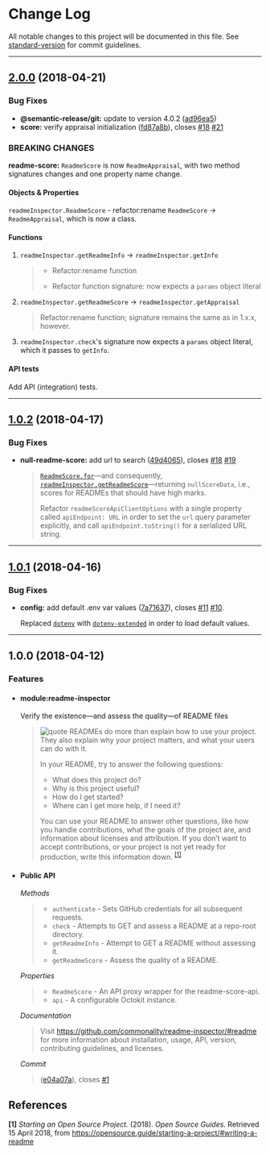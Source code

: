 # Change Log

All notable changes to this project will be documented in this file. See [standard-version](https://github.com/conventional-changelog/standard-version) for commit guidelines.

---

<a name="2.0.0"></a>

## [2.0.0](https://github.com/commonality/readme-inspector/compare/v1.0.2...v2.0.0) (2018-04-21)

### Bug Fixes

* **@semantic-release/git:** update to version 4.0.2 ([ad96ea5](https://github.com/commonality/readme-inspector/commit/ad96ea5))
* **score:** verify appraisal initialization ([fd87a8b](https://github.com/commonality/readme-inspector/commit/fd87a8b)), closes [#18](https://github.com/commonality/readme-inspector/issues/18) [#21](https://github.com/commonality/readme-inspector/issues/21)

### BREAKING CHANGES

**readme-score:** `ReadmeScore` is now `ReadmeAppraisal`, with two method signatures changes and one property name change.

#### Objects & Properties

`readmeInspector.ReadmeScore` - refactor:rename `ReadmeScore` → `ReadmeAppraisal`, which is now a class.

#### Functions

1.  `readmeInspector.getReadmeInfo` → `readmeInspector.getInfo`

    > * Refactor:rename function
    >
    > * Refactor function signature: now expects a `params` object literal

2.  `readmeInspector.getReadmeScore` → `readmeInspector.getAppraisal`

    > Refactor:rename function; signature remains the same as in 1.x.x,
    > however.

3.  `readmeInspector.check`'s signature now expects a `params` object literal,
    which it passes to `getInfo`.

#### API tests

Add API (integration) tests.

---

<a name="1.0.2"></a>

## [1.0.2](https://github.com/commonality/readme-inspector/compare/v1.0.1...v1.0.2) (2018-04-17)

### Bug Fixes

* **null-readme-score:** add url to search ([49d4065](https://github.com/commonality/readme-inspector/commit/49d4065)), closes [#18](https://github.com/commonality/readme-inspector/issues/18) [#19](https://github.com/commonality/readme-inspector/issues/19)

  > [`ReadmeScore.for`](https://github.com/commonality/readme-inspector/blob/master/lib/readme-score.js#L60)&mdash;and consequently, [`readmeInspector.getReadmeScore`](https://github.com/commonality/readme-inspector/blob/master/lib/index.js#L150)&mdash;returning `nullScoreData`, i.e., scores for READMEs that should have high marks.
  >
  > Refactor `readmeScoreApiClientOptions` with a single property called `apiEndpoint: URL` in order to set the `url` query parameter explicitly, and call `apiEndpoint.toString()` for a serialized URL string.

---

<a name="1.0.1"></a>

## [1.0.1](https://github.com/commonality/readme-inspector/compare/v1.0.0...v1.0.1) (2018-04-16)

### Bug Fixes

* **config:** add default .env var values ([7a71637](https://github.com/commonality/readme-inspector/commit/7a71637)), closes [#11](https://github.com/commonality/readme-inspector/issues/11) [#10](https://github.com/commonality/readme-inspector/issues/10).

  Replaced [`dotenv`][dotenv-url] with [`dotenv-extended`][dotenv-extended-url] in order to load default values.

---

<a name="1.0.0"></a>

## 1.0.0 (2018-04-12)

### Features

* #### module:readme-inspector

  Verify the existence—and assess the quality—of README files

  > ![quote][octicon-quote] READMEs do more than explain how to use your project. They also
  > explain why your project matters, and what your users can do with it.
  >
  > In your README, try to answer the following questions:
  >
  > * What does this project do?
  > * Why is this project useful?
  > * How do I get started?
  > * Where can I get more help, if I need it?
  >
  > You can use your README to answer other questions, like how you handle
  > contributions, what the goals of the project are, and information about
  > licenses and attribution. If you don’t want to accept contributions, or
  > your project is not yet ready for production, write this information down. <sup><a href="#ref-1" title="View reference.">[1]</a></sup>

* #### Public API

  _Methods_

  > * `authenticate` - Sets GitHub credentials for all subsequent requests.
  > * `check` - Attempts to GET and assess a README at a repo-root directory.
  > * `getReadmeInfo` - Attempt to GET a README without assessing it.
  > * `getReadmeScore` - Assess the quality of a README.

  _Properties_

  > * `ReadmeScore` - An API proxy wrapper for the readme-score-api.
  > * `api` - A configurable Octokit instance.

  _Documentation_

  > Visit <https://github.com/commonality/readme-inspector/#readme> for
  > more information about installation, usage, API, version,
  > contributing guidelines, and licenses.

  _Commit_

  > ([e04a07a](https://github.com/commonality/readme-inspector/commit/e04a07a)), closes [#1](https://github.com/commonality/readme-inspector/issues/1)

## References

<a name="ref-1"></a>
**[1]** _Starting an Open Source Project._ (2018). _Open Source Guides._ Retrieved 15 April 2018, from <https://opensource.guide/starting-a-project/#writing-a-readme>

[octicon-quote]: https://cdnjs.cloudflare.com/ajax/libs/octicons/4.4.0/svg/quote.svg
[dotenv-url]: https://github.com/motdotla/dotenv
[dotenv-extended-url]: https://github.com/keithmorris/node-dotenv-extended
